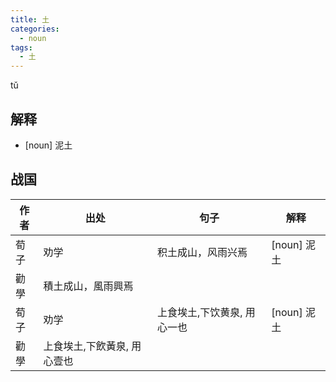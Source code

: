 ```yaml
---
title: 土
categories:
  - noun
tags:
  - 土
---
```

tǔ
<!-- more -->

## 解释
* [noun] 泥土

## 战国

作者|出处|句子|解释
---|---|---|---
荀子|劝学|积土成山，风雨兴焉| [noun] 泥土
 |勸學|積土成山，風雨興焉|
荀子|劝学|上食埃土,下饮黄泉, 用心一也|[noun] 泥土
  |勸學|上食埃土,下飲黃泉, 用心壹也|
